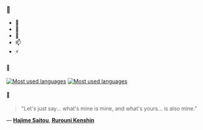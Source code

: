 ### 👋

- 🔭
- 🌱
- 💬
- 📫
- ⚡

#### 🧏

[![Most used languages](https://github-readme-stats-aynah.vercel.app/api/top-langs/?username=aynh&theme=solarized-dark&langs_count=6&layout=compact&hide_title=true)](https://github.com/anuraghazra/github-readme-stats#gh-dark-mode-only)
[![Most used languages](https://github-readme-stats-aynah.vercel.app/api/top-langs/?username=aynh&theme=solarized-light&langs_count=6&layout=compact&hide_title=true)](https://github.com/anuraghazra/github-readme-stats#gh-light-mode-only)

#### 💬

> "Let's just say... what's mine is mine, and what's yours... is also mine."

&mdash; [**Hajime Saitou**](https://myanimelist.net/character.php?q=Hajime%20Saitou&cat=character), [**Rurouni Kenshin**](https://myanimelist.net/search/all?q=Rurouni%20Kenshin&cat=all)
